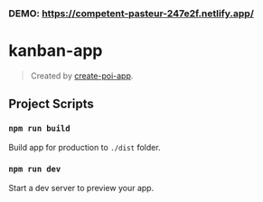 ### DEMO: https://competent-pasteur-247e2f.netlify.app/

# kanban-app

> Created by [create-poi-app](https://poi.js.org).

## Project Scripts

### `npm run build`

Build app for production to `./dist` folder.

### `npm run dev`

Start a dev server to preview your app.



